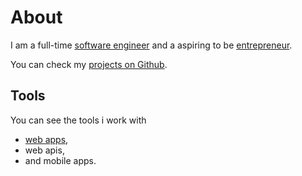 # About

I am a full-time [software engineer](https://www.linkedin.com/in/souhailmerroun) and a aspiring to be [entrepreneur](https://www.linkedin.com/in/souhail-merroun-261147251). 

You can check my [projects on Github](https://empty-wormhole-b96.notion.site/Github-organisations-05baf5d5472c4fb48052a8c2f6341210).

## Tools

You can see the tools i work with 

- [web apps](https://empty-wormhole-b96.notion.site/Web-app-a78c31afca08443eaa9115a84e6441f2),
- web apis,
- and mobile apps.

